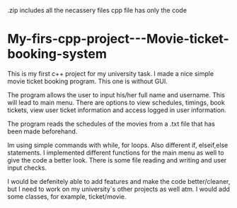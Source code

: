 .zip includes all the necassery files
cpp file has only the code



# My-firs-cpp-project---Movie-ticket-booking-system
This is my first c++ project for my university task. I made a nice simple movie ticket booking program. This one is without GUI.

The program allows the user to input his/her full name and username. This will lead to main menu. There are options to view schedules, timings,
book tickets, view user ticket information and access logged in user information.

The program reads the schedules of the movies from a .txt file that has been made beforehand.

Im using simple commands with while, for loops. Also different if, elseif,else statements. I implemented different functions for the main menu as well to give the code a better look. There is some file reading and writing and user input checks.



I would be defenitely able to add features and make the code better/cleaner, but I need to work on my university`s other projects as well atm. I would add some classes, for example, ticket/movie.
